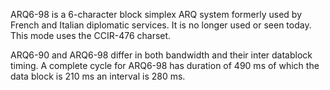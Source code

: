 ARQ6-98 is a 6-character block simplex ARQ system formerly used by French and Italian diplomatic services. It is no longer used or seen today. This mode uses the CCIR-476 charset.

ARQ6-90 and ARQ6-98 differ in both bandwidth and their inter datablock timing. A complete cycle for ARQ6-98 has duration of 490 ms of which the data block is 210 ms an interval is 280 ms.